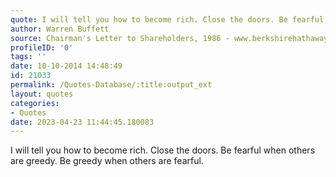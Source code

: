```yaml
---
quote: I will tell you how to become rich. Close the doors. Be fearful when others are greedy. Be greedy when others are fearful.
author: Warren Buffett
source: Chairman's Letter to Shareholders, 1986 - www.berkshirehathaway.com/letters/1986.html
profileID: '0'
tags: ''
date: 10-10-2014 14:48:49
id: 21033
permalink: /Quotes-Database/:title:output_ext
layout: quotes
categories:
- Quotes
date: 2023-04-23 11:44:45.180083
---
```

I will tell you how to become rich. Close the doors. Be fearful when others are greedy. Be greedy when others are fearful.